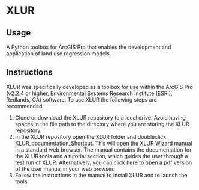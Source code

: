# XLUR
## Usage
A Python toolbox for ArcGIS Pro that enables the development and application of land use regression models.
## Instructions
XLUR was specifically developed as a toolbox for use within the ArcGIS Pro (v2.2.4 or higher, Environmental Systems Research Institute (ESRI), Redlands, CA) software. To use XLUR the following steps are recommended:
1. Clone or download the XLUR repository to a local drive. Avoid having spaces in the file path to the directory where you are storing the XLUR repository. 
2. In the XLUR repository open the XLUR folder and doubleclick XLUR_documentation_Shortcut. This will open the XLUR Wizard manual in a standard web browser. The manual contains the documentation for the XLUR tools and a tutorial section, which guides the user through a test run of XLUR. Alternatively, you can <a href="https://anmolter.github.io/XLUR/XLUR_documentation.pdf" type="application/pdf"> click here </a> to open a pdf version of the user manual in your web browser.
3. Follow the instructions in the manual to install XLUR and to launch the tools.  


